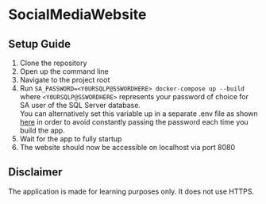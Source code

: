# SocialMediaWebsite
## Setup Guide
1. Clone the repository
2. Open up the command line
3. Navigate to the project root
4. Run ```SA_PASSWORD=<Y0URSQLP@SSWORDHERE> docker-compose up --build``` where `<Y0URSQLP@SSWORDHERE>` represents your password of choice for SA user of the SQL Server database.  
You can alternatively set this variable up in a separate .env file as shown [here](https://docs.docker.com/compose/environment-variables/set-environment-variables/) in order to avoid constantly passing the password each time you build the app.
5. Wait for the app to fully startup
6. The website should now be accessible on localhost via port 8080
## Disclaimer
The application is made for learning purposes only. It does not use HTTPS.